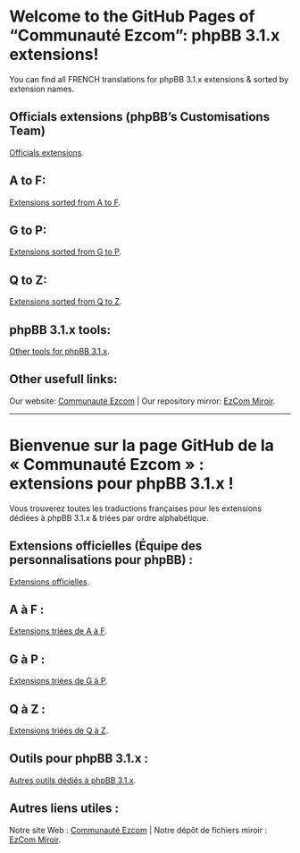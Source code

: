 # Welcome to the GitHub Pages of “Communauté Ezcom”: phpBB 3.1.x extensions!
You can find all FRENCH translations for phpBB 3.1.x extensions & sorted by extension names.

## Officials extensions (phpBB’s Customisations Team)
<a href="https://github.com/Communaute-EzCom/phpbb-3.1.x-extensions/tree/master/%23%20Officielles">Officials extensions</a>.
## A to F:
<a href="https://github.com/Communaute-EzCom/phpbb-3.1.x-extensions/tree/master/A-F">Extensions sorted from A to F</a>.
## G to P:
<a href="https://github.com/Communaute-EzCom/phpbb-3.1.x-extensions/tree/master/G-P">Extensions sorted from G to P</a>.
## Q to Z:
<a href="https://github.com/Communaute-EzCom/phpbb-3.1.x-extensions/tree/master/Q-Z">Extensions sorted from Q to Z</a>.
## phpBB 3.1.x tools:
<a href="https://github.com/Communaute-EzCom/phpbb-3.1.x-extensions/tree/master/Outils">Other tools for phpBB 3.1.x</a>.

## Other usefull links:
Our website: <a href="https://www.ezcom-fr.com">Communauté Ezcom</a> | Our repository mirror: <a href="http://ezcom.free.fr/?dir=phpBB/3.1.x/Extensions">EzCom Miroir</a>.

---------------

# Bienvenue sur la page GitHub de la « Communauté Ezcom » : extensions pour phpBB 3.1.x !
Vous trouverez toutes les traductions françaises pour les extensions dédiées à phpBB 3.1.x & triées par ordre alphabétique.

## Extensions officielles (Équipe des personnalisations pour phpBB) :
<a href="https://github.com/Communaute-EzCom/phpbb-3.1.x-extensions/tree/master/%23%20Officielles">Extensions officielles</a>.
## A à F :
<a href="https://github.com/Communaute-EzCom/phpbb-3.1.x-extensions/tree/master/A-F">Extensions triées de A à F</a>.
## G à P :
<a href="https://github.com/Communaute-EzCom/phpbb-3.1.x-extensions/tree/master/G-P">Extensions triées de G à P</a>.
## Q à Z :
<a href="https://github.com/Communaute-EzCom/phpbb-3.1.x-extensions/tree/master/Q-Z">Extensions triées de Q à Z</a>.
## Outils pour phpBB 3.1.x :
<a href="https://github.com/Communaute-EzCom/phpbb-3.1.x-extensions/tree/master/Outils">Autres outils dédiés à phpBB 3.1.x</a>.

## Autres liens utiles :
Notre site Web : <a href="https://www.ezcom-fr.com">Communauté Ezcom</a> | Notre dépôt de fichiers miroir : <a href="http://ezcom.free.fr/?dir=phpBB/3.1.x/Extensions">EzCom Miroir</a>.
